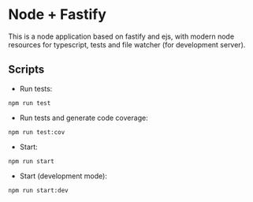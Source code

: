 # Node + Fastify
This is a node application based on fastify and ejs, with modern node resources for typescript, tests and file watcher (for development server).

## Scripts

- Run tests:
```shell
npm run test
```

- Run tests and generate code coverage:
```shell
npm run test:cov
```

- Start:
```shell
npm run start
```

- Start (development mode):
```shell
npm run start:dev
```